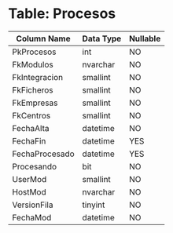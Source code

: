 # Table: Procesos

| Column Name | Data Type | Nullable |
|-------------|-----------|----------|
| PkProcesos | int | NO |
| FkModulos | nvarchar | NO |
| FkIntegracion | smallint | NO |
| FkFicheros | smallint | NO |
| FkEmpresas | smallint | NO |
| FkCentros | smallint | NO |
| FechaAlta | datetime | NO |
| FechaFin | datetime | YES |
| FechaProcesado | datetime | YES |
| Procesando | bit | NO |
| UserMod | smallint | NO |
| HostMod | nvarchar | NO |
| VersionFila | tinyint | NO |
| FechaMod | datetime | NO |
